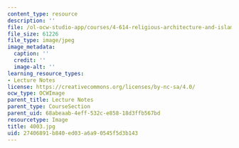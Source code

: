 ```yaml
---
content_type: resource
description: ''
file: /ol-ocw-studio-app/courses/4-614-religious-architecture-and-islamic-cultures-fall-2002/27406891b840ed03a6a90545f5d3b143_4003.jpg
file_size: 61226
file_type: image/jpeg
image_metadata:
  caption: ''
  credit: ''
  image-alt: ''
learning_resource_types:
- Lecture Notes
license: https://creativecommons.org/licenses/by-nc-sa/4.0/
ocw_type: OCWImage
parent_title: Lecture Notes
parent_type: CourseSection
parent_uid: 68abeaab-4eff-532c-e858-18d3ffb567bd
resourcetype: Image
title: 4003.jpg
uid: 27406891-b840-ed03-a6a9-0545f5d3b143
---
```

